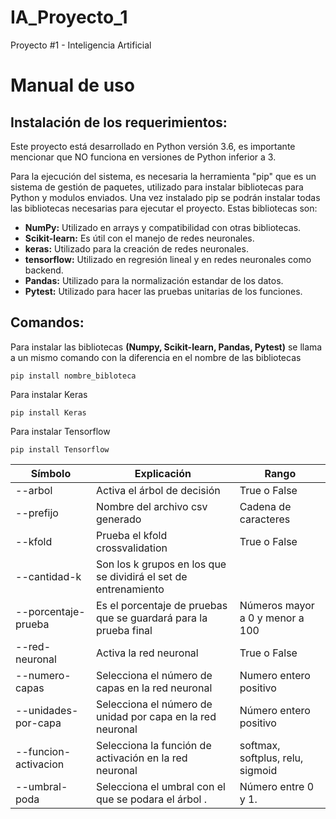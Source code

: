 # IA_Proyecto_1
Proyecto #1 - Inteligencia Artificial

# Manual de uso

## Instalación  de los requerimientos:
Este proyecto está desarrollado en Python versión 3.6, es importante mencionar que  NO funciona en versiones de Python inferior a 3.

Para la ejecución del sistema, es necesaria la herramienta "pip" que es un sistema de gestión de paquetes, utilizado para instalar bibliotecas para Python y modulos enviados. Una vez instalado pip se podrán instalar todas las bibliotecas necesarias para ejecutar el proyecto. Estas bibliotecas son:

* **NumPy:** Utilizado en arrays y compatibilidad con otras bibliotecas.
* **Scikit-learn:** Es útil con el manejo de redes neuronales.
* **keras:** Utilizado para la creación de redes neuronales.
* **tensorflow:** Utilizado en regresión lineal y en redes neuronales como backend.
* **Pandas:** Utilizado para la normalización estandar de los datos.
* **Pytest:** Utilizado para hacer las pruebas unitarias de los funciones.

## Comandos:

Para instalar las bibliotecas **(Numpy, Scikit-learn, Pandas, Pytest)** se llama a un mismo comando con la diferencia en el nombre de las bibliotecas

    pip install nombre_bibloteca

 Para instalar Keras
 
    pip install Keras

Para instalar Tensorflow

    pip install Tensorflow

| Símbolo               	| Explicación                | Rango                                            |
|-------------------------	|--------------------------------------------------------------	|----------------------------------------------------	|
| --arbol               	| Activa el árbol de decisión                                                                                   	| True o False                                                                                        	|
| --prefijo             	| Nombre del archivo csv generado                                     	| Cadena de caracteres                                                                                          	|
| --kfold               	| Prueba el kfold crossvalidation                                                	| True o False                     	| Número entero positivo                                                                            |
| --cantidad-k            | Son los k grupos en los que se dividirá el set de entrenamiento                                                                                                           	|
| --porcentaje-prueba   	| Es el porcentaje de pruebas que se guardará para la prueba final                                              	| Números mayor a 0 y menor a 100                                                                     	|
| --red-neuronal        	| Activa la red neuronal                                                                                        	| True o False                                                                                        	|
| --numero-capas        	| Selecciona el número de capas en la red neuronal                                                        	| Numero entero positivo                                                                              	|
| --unidades-por-capa   	| Selecciona el número de unidad por capa en la red neuronal                                              	| Número entero positivo                                                                              	|
| --funcion-activacion  	| Selecciona la función de activación en la red neuronal                                                  	| softmax, softplus, relu, sigmoid 	|
| --umbral-poda         	| Selecciona el umbral con el que se podara el árbol .                                                    	| Número entre 0 y 1.                                                                                 	|
